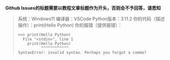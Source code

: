 **Github Issues的标题需要以教程文章标题作为开头，否则会不予回答，请悉知**

> 系统：Windows11
> 编译器：VSCode
> Python版本：3.11.2
> 你的代码（描述操作）：print(Hello Python)
> 你的报错（提供报错）：
>
> ```
> >>> print(Hello Python)
>   File "<stdin>", line 1
>     print(Hello Python)
>           ^^^^^^^^^^^^
> SyntaxError: invalid syntax. Perhaps you forgot a comma?
> ```

